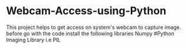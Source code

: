 # Webcam-Access-using-Python
This project helps to get access on system's webcam to capture image.
before go with the code install the following libraries 
Numpy
#Python Imaging Library i.e PIL

